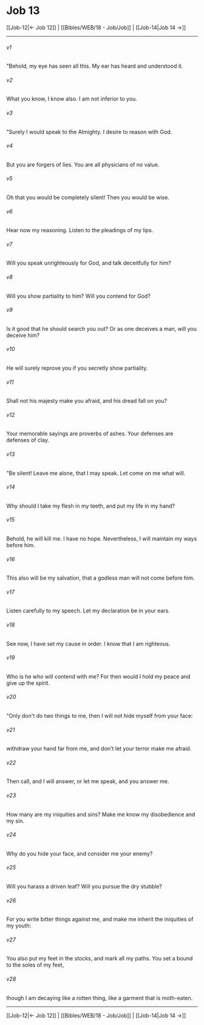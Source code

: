 # Job 13

[[Job-12|← Job 12]] | [[Bibles/WEB/18 - Job/Job]] | [[Job-14|Job 14 →]]
***



###### v1 
"Behold, my eye has seen all this. My ear has heard and understood it. 

###### v2 
What you know, I know also. I am not inferior to you. 

###### v3 
"Surely I would speak to the Almighty. I desire to reason with God. 

###### v4 
But you are forgers of lies. You are all physicians of no value. 

###### v5 
Oh that you would be completely silent! Then you would be wise. 

###### v6 
Hear now my reasoning. Listen to the pleadings of my lips. 

###### v7 
Will you speak unrighteously for God, and talk deceitfully for him? 

###### v8 
Will you show partiality to him? Will you contend for God? 

###### v9 
Is it good that he should search you out? Or as one deceives a man, will you deceive him? 

###### v10 
He will surely reprove you if you secretly show partiality. 

###### v11 
Shall not his majesty make you afraid, and his dread fall on you? 

###### v12 
Your memorable sayings are proverbs of ashes. Your defenses are defenses of clay. 

###### v13 
"Be silent! Leave me alone, that I may speak. Let come on me what will. 

###### v14 
Why should I take my flesh in my teeth, and put my life in my hand? 

###### v15 
Behold, he will kill me. I have no hope. Nevertheless, I will maintain my ways before him. 

###### v16 
This also will be my salvation, that a godless man will not come before him. 

###### v17 
Listen carefully to my speech. Let my declaration be in your ears. 

###### v18 
See now, I have set my cause in order. I know that I am righteous. 

###### v19 
Who is he who will contend with me? For then would I hold my peace and give up the spirit. 

###### v20 
"Only don't do two things to me, then I will not hide myself from your face: 

###### v21 
withdraw your hand far from me, and don't let your terror make me afraid. 

###### v22 
Then call, and I will answer, or let me speak, and you answer me. 

###### v23 
How many are my iniquities and sins? Make me know my disobedience and my sin. 

###### v24 
Why do you hide your face, and consider me your enemy? 

###### v25 
Will you harass a driven leaf? Will you pursue the dry stubble? 

###### v26 
For you write bitter things against me, and make me inherit the iniquities of my youth: 

###### v27 
You also put my feet in the stocks, and mark all my paths. You set a bound to the soles of my feet, 

###### v28 
though I am decaying like a rotten thing, like a garment that is moth-eaten.

***
[[Job-12|← Job 12]] | [[Bibles/WEB/18 - Job/Job]] | [[Job-14|Job 14 →]]
